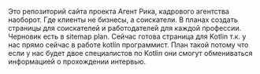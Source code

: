 Это репозиторий сайта проекта Агент Рика, кадрового агентства наоборот. Где клиенты не бизнесы, а соискатели.
В планах создать страницы для соискателей и работодателей для каждой профессии.
Черновик есть в sitemap plan.
Сейчас готова страница для Kotlin т.к. у нас прямо сейчас в работе kotlin программист. 
План такой потому что если у нас будет двое специалистов по Kotlin они смогут обмениваться информацией о прохождении интервью.